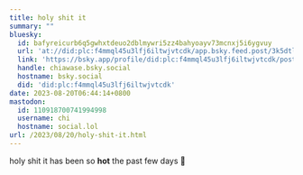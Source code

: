 ```yaml
---
title: holy shit it
summary: ""
bluesky:
  id: bafyreicurb6q5gwhxtdeuo2dblmywri5zz4bahyoayv73mcnxj5i6ygvuy
  url: 'at://did:plc:f4mmql45u3lfj6iltwjvtcdk/app.bsky.feed.post/3k5dtlhu6x52w'
  link: 'https://bsky.app/profile/did:plc:f4mmql45u3lfj6iltwjvtcdk/post/3k5dtlhu6x52w'
  handle: chiawase.bsky.social
  hostname: bsky.social
  did: 'did:plc:f4mmql45u3lfj6iltwjvtcdk'
date: 2023-08-20T06:44:14+0800
mastodon:
  id: 110918700741994998
  username: chi
  hostname: social.lol
url: /2023/08/20/holy-shit-it.html
---
```


holy shit it has been so **hot** the past few days 🫠
